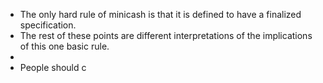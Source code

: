 - The only hard rule of minicash is that it is defined to have a finalized specification.
- The rest of these points are different interpretations of the implications of this one basic rule.
-
- People should c